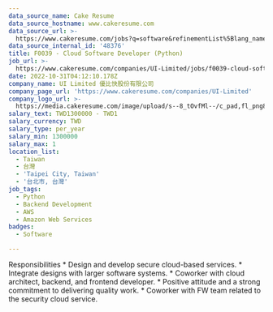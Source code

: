 ```yaml
---
data_source_name: Cake Resume
data_source_hostname: www.cakeresume.com
data_source_url: >-
  https://www.cakeresume.com/jobs?q=software&refinementList%5Blang_name%5D%5B0%5D=English&refinementList%5Bsalary_type%5D=per_year&range%5Bsalary_range%5D%5Bmin%5D=1000000&page=2
data_source_internal_id: '48376'
title: F0039 - Cloud Software Developer (Python)
job_url: >-
  https://www.cakeresume.com/companies/UI-Limited/jobs/f0039-cloud-software-developer-python
date: 2022-10-31T04:12:10.178Z
company_name: UI Limited 優比快股份有限公司
company_page_url: 'https://www.cakeresume.com/companies/UI-Limited'
company_logo_url: >-
  https://media.cakeresume.com/image/upload/s--8_tOvfMl--/c_pad,fl_png8,h_200,w_200/v1652866387/xtiubzqy3eub93zondpx.png
salary_text: TWD1300000 - TWD1
salary_currency: TWD
salary_type: per_year
salary_min: 1300000
salary_max: 1
location_list:
  - Taiwan
  - 台灣
  - 'Taipei City, Taiwan'
  - '台北市, 台灣'
job_tags:
  - Python
  - Backend Development
  - AWS
  - Amazon Web Services
badges:
  - Software

---
```


Responsibilities * Design and develop secure cloud-based services. * Integrate designs with larger software systems. * Coworker with cloud architect, backend, and frontend developer. * Positive attitude and a strong commitment to delivering quality work. * Coworker with FW team related to the security cloud service.